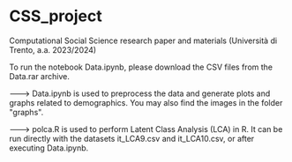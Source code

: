 # CSS_project
Computational Social Science research paper and materials (Università di Trento, a.a. 2023/2024)


To run the notebook Data.ipynb, please download the CSV files from the Data.rar archive.

---> Data.ipynb is used to preprocess the data and generate plots and graphs related to demographics. You may also find the images in the folder "graphs".

---> polca.R is used to perform Latent Class Analysis (LCA) in R. It can be run directly with the datasets it_LCA9.csv and it_LCA10.csv, or after executing Data.ipynb.
